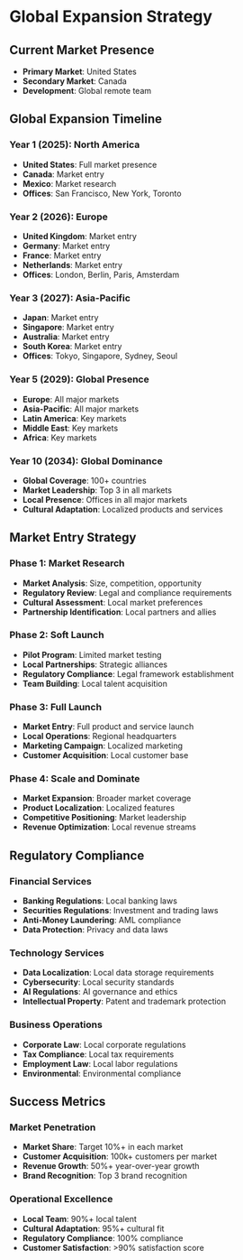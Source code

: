 # Global Expansion Strategy

## Current Market Presence
- **Primary Market**: United States
- **Secondary Market**: Canada
- **Development**: Global remote team

## Global Expansion Timeline

### Year 1 (2025): North America
- **United States**: Full market presence
- **Canada**: Market entry
- **Mexico**: Market research
- **Offices**: San Francisco, New York, Toronto

### Year 2 (2026): Europe
- **United Kingdom**: Market entry
- **Germany**: Market entry
- **France**: Market entry
- **Netherlands**: Market entry
- **Offices**: London, Berlin, Paris, Amsterdam

### Year 3 (2027): Asia-Pacific
- **Japan**: Market entry
- **Singapore**: Market entry
- **Australia**: Market entry
- **South Korea**: Market entry
- **Offices**: Tokyo, Singapore, Sydney, Seoul

### Year 5 (2029): Global Presence
- **Europe**: All major markets
- **Asia-Pacific**: All major markets
- **Latin America**: Key markets
- **Middle East**: Key markets
- **Africa**: Key markets

### Year 10 (2034): Global Dominance
- **Global Coverage**: 100+ countries
- **Market Leadership**: Top 3 in all markets
- **Local Presence**: Offices in all major markets
- **Cultural Adaptation**: Localized products and services

## Market Entry Strategy

### Phase 1: Market Research
- **Market Analysis**: Size, competition, opportunity
- **Regulatory Review**: Legal and compliance requirements
- **Cultural Assessment**: Local market preferences
- **Partnership Identification**: Local partners and allies

### Phase 2: Soft Launch
- **Pilot Program**: Limited market testing
- **Local Partnerships**: Strategic alliances
- **Regulatory Compliance**: Legal framework establishment
- **Team Building**: Local talent acquisition

### Phase 3: Full Launch
- **Market Entry**: Full product and service launch
- **Local Operations**: Regional headquarters
- **Marketing Campaign**: Localized marketing
- **Customer Acquisition**: Local customer base

### Phase 4: Scale and Dominate
- **Market Expansion**: Broader market coverage
- **Product Localization**: Localized features
- **Competitive Positioning**: Market leadership
- **Revenue Optimization**: Local revenue streams

## Regulatory Compliance

### Financial Services
- **Banking Regulations**: Local banking laws
- **Securities Regulations**: Investment and trading laws
- **Anti-Money Laundering**: AML compliance
- **Data Protection**: Privacy and data laws

### Technology Services
- **Data Localization**: Local data storage requirements
- **Cybersecurity**: Local security standards
- **AI Regulations**: AI governance and ethics
- **Intellectual Property**: Patent and trademark protection

### Business Operations
- **Corporate Law**: Local corporate regulations
- **Tax Compliance**: Local tax requirements
- **Employment Law**: Local labor regulations
- **Environmental**: Environmental compliance

## Success Metrics

### Market Penetration
- **Market Share**: Target 10%+ in each market
- **Customer Acquisition**: 100k+ customers per market
- **Revenue Growth**: 50%+ year-over-year growth
- **Brand Recognition**: Top 3 brand recognition

### Operational Excellence
- **Local Team**: 90%+ local talent
- **Cultural Adaptation**: 95%+ cultural fit
- **Regulatory Compliance**: 100% compliance
- **Customer Satisfaction**: >90% satisfaction score
